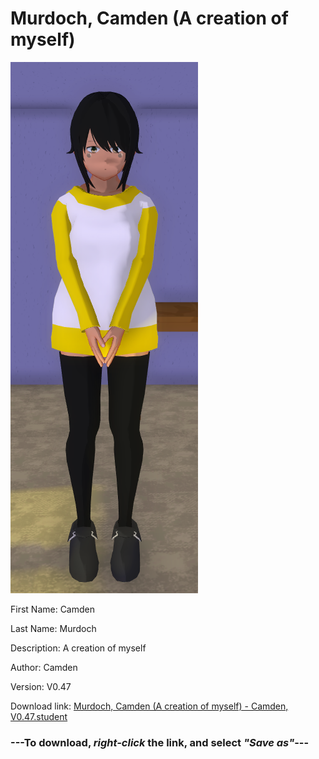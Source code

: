 # Murdoch, Camden (A creation of myself)

<img src = "https://raw.githubusercontent.com/Arbiter1223/Daigaku-Gurashi-Custom-Students/master/Students/Files/Murdoch%2C%20Camden%20(A%20creation%20of%20myself).png">

First Name: Camden

Last Name: Murdoch

Description: A creation of myself

Author: Camden

Version: V0.47

Download link: <a href="https://raw.githubusercontent.com/Arbiter1223/Daigaku-Gurashi-Custom-Students/master/Students/Files/Murdoch%2C%20Camden%20(A%20creation%20of%20myself)%20-%20Camden%2C%20V0.47.student">Murdoch, Camden (A creation of myself) - Camden, V0.47.student</a>

### ---**To download, _right-click_ the link, and select _"Save as"_**---
